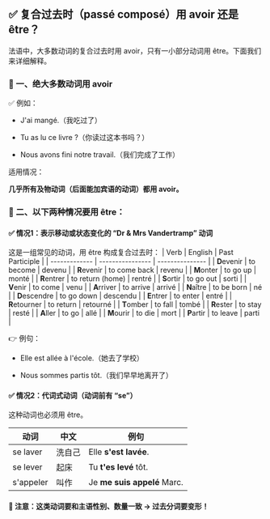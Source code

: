 ## ✅ 复合过去时（passé composé）用 avoir 还是 être？
法语中，大多数动词的复合过去时用 avoir，只有一小部分动词用 être。下面我们来详细解释。

### 🔵 一、绝大多数动词用 avoir
✅ 例如：
 - J'ai mangé.（我吃过了）

 - Tu as lu ce livre ?（你读过这本书吗？）

 - Nous avons fini notre travail.（我们完成了工作）

适用情况：

**几乎所有及物动词（后面能加宾语的动词）都用 avoir。**

### 🔴 二、以下两种情况要用 être：
#### ✅ 情况1：表示移动或状态变化的 “Dr & Mrs Vandertramp” 动词
这是一组常见的动词，用 être 构成复合过去时：
| Verb          | English          | Past Participle |
| ------------- | ---------------- | --------------- |
| **D**evenir   | to become        | devenu          |
| **R**evenir   | to come back     | revenu          |
| **M**onter    | to go up         | monté           |
| **R**entrer   | to return (home) | rentré          |
| **S**ortir    | to go out        | sorti           |
| **V**enir     | to come          | venu            |
| **A**rriver   | to arrive        | arrivé          |
| **N**aître    | to be born       | né              |
| **D**escendre | to go down       | descendu        |
| **E**ntrer    | to enter         | entré           |
| **R**etourner | to return        | retourné        |
| **T**omber    | to fall          | tombé           |
| **R**ester    | to stay          | resté           |
| **A**ller     | to go            | allé            |
| **M**ourir    | to die           | mort            |
| **P**artir    | to leave         | parti           |

👉 例句：

 - Elle est allée à l'école.（她去了学校）

 - Nous sommes partis tôt.（我们早早地离开了）

#### ✅ 情况2：代词式动词（动词前有 “se”）
这种动词也必须用 être。

| 动词        | 中文  | 例句                          |
| --------- | --- | --------------------------- |
| se laver  | 洗自己 | Elle **s'est lavée**.       |
| se lever  | 起床  | Tu **t'es levé** tôt.       |
| s'appeler | 叫作  | Je **me suis appelé** Marc. |

#### 🔔 注意：这类动词要和主语性别、数量一致 → 过去分词要变形！